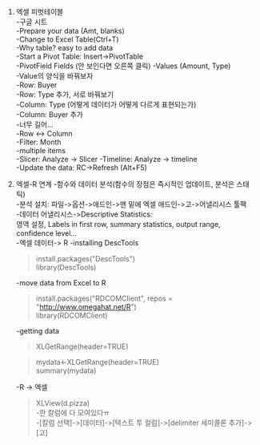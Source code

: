 1. 엑셀 피벗테이블  
    -구글 시트  
    -Prepare your data (Amt, blanks)  
    -Change to Excel Table(Ctrl+T)  
    -Why table? easy to add data  
    -Start a Pivot Table: Insert->PivotTable  
    -PivotField Fields (안 보인다면 오른쪽 클릭)
    -Values (Amount, Type)  
    -Value의 양식을 바꿔보자  
    -Row: Buyer  
    -Row: Type 추가, 서로 바꿔보기  
    -Column: Type (어떻게 데이터가 어떻게 다르게 표현되는가)  
    -Column: Buyer 추가  
    -너무 길어...  
    -Row <-> Column  
    -Filter: Month  
    -multiple items  
    -Slicer: Analyze -> Slicer
    -Timeline: Analyze -> timeline  
    -Update the data: RC->Refresh  (Alt+F5)  
    

2. 엑셀-R 연계
    -함수와 데이터 분석(함수의 장점은 즉시적인 업데이트, 분석은 스태틱)  
    -분석 설치: 파일->옵션->애드인->맨 밑에 엑셀 애드인->고->어낼리시스 툴팩  
    -데이터 어낼리시스->Descriptive Statistics:  
        영역 설정, Labels in first row, summary statistics, output range, confidence level...  
    -엑셀 데이터-> R
    -installing DescTools  
    > install.packages("DescTools")  
    > library(DescTools)
    
    -move data from Excel to R
    > install.packages("RDCOMClient", repos = "http://www.omegahat.net/R")   
    > library(RDCOMClient)

    -getting data
    > XLGetRange(header=TRUE)  
    
    > mydata<-XLGetRange(header=TRUE)  
    > summary(mydata)  
    
    -R -> 엑셀  
    > XLView(d.pizza)  
    -한 칼럼에 다 모여있다ㅠ  
    -[칼럼 선택]->[데이터]->[텍스트 투 컬럼]->[delimiter 세미콜론 추가]->[고]  
    
